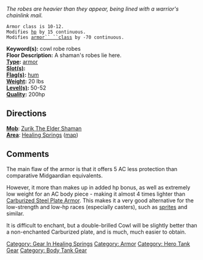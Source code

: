 *The robes are heavier than they appear, being lined with a warrior's
chainlink mail.*

`Armor class is 10-12.`  
`Modifies `[`hp`](Hit_Points.md "wikilink")` by 15 continuous.`  
`Modifies `[`armor`` ``class`](Armor_Class.md "wikilink")` by -70 continuous.`

**Keyword(s):** cowl robe robes  
**Floor Description:** A shaman's robes lie here.  
**[Type](:Category:_Object_Types.md "wikilink"):**
[armor](:Category:_Armor.md "wikilink")  
**[Slot(s)](Object_Slots.md "wikilink"):** <worn on body>  
**[Flag(s)](:Category:_Object_Flags.md "wikilink"):**
[hum](Hum_Flag.md "wikilink")  
**[Weight](Object_Weight.md "wikilink"):** 20 lbs  
**[Level(s)](Object_Level.md "wikilink"):** 50-52  
**[Quality](Object_Quality.md "wikilink"):** 200hp  

## Directions

**[Mob](:Category:Mobs.md "wikilink")**: [Zurik The Elder
Shaman](Zurik_The_Elder_Shaman "wikilink")  
**[Area](:Category:Areas.md "wikilink")**: [Healing
Springs](:Category:_Healing_Springs.md "wikilink")
([map](Healing_Springs_Map.md "wikilink"))

## Comments

The main flaw of the armor is that it offers 5 AC less protection than
comparative Midgaardian equivalents.

However, it more than makes up in added hp bonus, as well as extremely
low weight for an AC body piece - making it almost 4 times lighter than
[Carburized Steel Plate Armor](Carburized_Steel_Plate_Armor "wikilink").
This makes it a very good alternative for the low-strength and low-hp
races (especially casters), such as [sprites](Sprite.md "wikilink") and
similar.

It is difficult to enchant, but a double-brilled Cowl will be slightly
better than a non-enchanted Carburized plate, and is much, much easier
to obtain.

[Category: Gear In Healing
Springs](Category:_Gear_In_Healing_Springs "wikilink") [Category:
Armor](Category:_Armor "wikilink") [Category: Hero Tank
Gear](Category:_Hero_Tank_Gear "wikilink") [Category: Body Tank
Gear](Category:_Body_Tank_Gear "wikilink")
